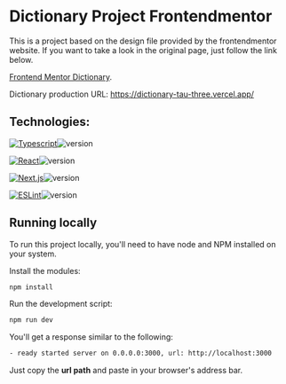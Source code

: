 # Dictionary Project Frontendmentor

This is a project based on the design file provided by the frontendmentor website. If you want to take a look in the original page, just follow the link below.

[Frontend Mentor Dictionary](https://www.frontendmentor.io/challenges/dictionary-web-app-h5wwnyuKFL).

Dictionary production URL:
https://dictionary-tau-three.vercel.app/

## Technologies:

[![Typescript](https://img.shields.io/badge/-typescript-3178C6?style=for-the-badge&logo=typescript&logoColor=white)](https://www.typescriptlang.org/)![version](https://img.shields.io/badge/version-5.0.4-4FC72A?style=for-the-badge)

[![React](https://img.shields.io/badge/-react-61DAFB?style=for-the-badge&logo=react&logoColor=white)](https://react.dev/)![version](https://img.shields.io/badge/version-18.2.0-4FC72A?style=for-the-badge)

[![Next.js](https://img.shields.io/badge/-next.js-000000?style=for-the-badge&logo=next.js&logoColor=white)](https://nextjs.org/)![version](https://img.shields.io/badge/version-13.4.1-4FC72A?style=for-the-badge)

[![ESLint](https://img.shields.io/badge/-eslint-4B32C3?style=for-the-badge&logo=eslint&logoColor=white)](https://eslint.org/)![version](https://img.shields.io/badge/version-8.40.0-4FC72A?style=for-the-badge)

## Running locally

To run this project locally, you'll need to have node and NPM installed on your system.

Install the modules:

```bash
npm install
```

Run the development script:

```bash
npm run dev
```

You'll get a response similar to the following:

```bash
- ready started server on 0.0.0.0:3000, url: http://localhost:3000
```

Just copy the **url path** and paste in your browser's address bar.

